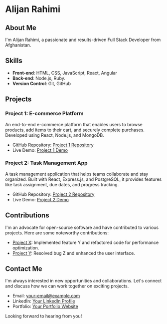 
# Alijan Rahimi

## About Me

I'm Alijan Rahimi, a passionate and results-driven Full Stack Developer from Afghanistan.

## Skills

- **Front-end**: HTML, CSS, JavaScript, React, Angular
- **Back-end**: Node.js, Ruby.
- **Version Control**: Git, GitHub

## Projects

### Project 1: E-commerce Platform

An end-to-end e-commerce platform that enables users to browse products, add items to their cart, and securely complete purchases. Developed using React, Node.js, and MongoDB.

- GitHub Repository: [Project 1 Repository](https://github.com/your-username/project-1)
- Live Demo: [Project 1 Demo](https://your-username.github.io/project-1)

### Project 2: Task Management App

A task management application that helps teams collaborate and stay organized. Built with React, Express.js, and PostgreSQL, it provides features like task assignment, due dates, and progress tracking.

- GitHub Repository: [Project 2 Repository](https://github.com/your-username/project-2)
- Live Demo: [Project 2 Demo](https://your-username.github.io/project-2)

## Contributions

I'm an advocate for open-source software and have contributed to various projects. Here are some noteworthy contributions:

- [Project X](https://github.com/open-source/project-x): Implemented feature Y and refactored code for performance optimization.
- [Project Y](https://github.com/open-source/project-y): Resolved bug Z and enhanced the user interface.

## Contact Me

I'm always interested in new opportunities and collaborations. Let's connect and discuss how we can work together on exciting projects.

- Email: [your-email@example.com](mailto:your-email@example.com)
- LinkedIn: [Your LinkedIn Profile](https://www.linkedin.com/in/your-linkedin-profile)
- Portfolio: [Your Portfolio Website](https://your-portfolio.com)

Looking forward to hearing from you!
